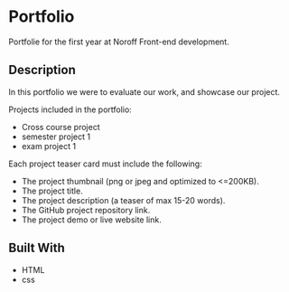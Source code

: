 # Portfolio

Portfolie for the first year at Noroff Front-end development.

## Description

In this portfolio we were to evaluate our work, and showcase our project. 

Projects included in the portfolio:

- Cross course project
- semester project 1
- exam project 1

Each project teaser card must include the following:

- The project thumbnail (png or jpeg and optimized to <=200KB).
- The project title.
- The project description (a teaser of max 15-20 words).
- The GitHub project repository link.
- The project demo or live website link.

## Built With

- HTML
- css
